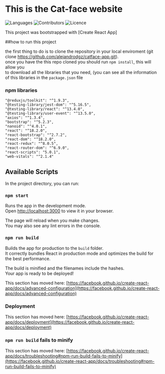 # This is the Cat-face website

![Languages](https://img.shields.io/github/languages/count/alejandrodgz/catface-app)
![Contributors](https://img.shields.io/github/contributors/alejandrodgz/catface-app?style=plastic)
![Licence](https://img.shields.io/github/license/alejandrodgz/catface-app)

This project was bootstrapped with [Create React App]

##how to run this project

the first thing to do is to clone the repository in your local enviroment (git clone https://github.com/alejandrodgz/catface-app.git). \
once you have the this repo cloned you should run `npm install`, this will allow you\
to download all the libraries that you need, (you can see all the information of this libraries in the `package.json` file

### npm libraries

    "@reduxjs/toolkit": "^1.9.3",
    "@testing-library/jest-dom": "^5.16.5",
    "@testing-library/react": "^13.4.0",
    "@testing-library/user-event": "^13.5.0",
    "axios": "^1.3.4",
    "bootstrap": "^5.2.3",
    "nanoid": "^4.0.1",
    "react": "^18.2.0",
    "react-bootstrap": "^2.7.2",
    "react-dom": "^18.2.0",
    "react-redux": "^8.0.5",
    "react-router-dom": "^6.9.0",
    "react-scripts": "5.0.1",
    "web-vitals": "^2.1.4"

## Available Scripts

In the project directory, you can run:

### `npm start`

Runs the app in the development mode.\
Open [http://localhost:3000](http://localhost:3000) to view it in your browser.

The page will reload when you make changes.\
You may also see any lint errors in the console.

### `npm run build`

Builds the app for production to the `build` folder.\
It correctly bundles React in production mode and optimizes the build for the best performance.

The build is minified and the filenames include the hashes.\
Your app is ready to be deployed!


This section has moved here: [https://facebook.github.io/create-react-app/docs/advanced-configuration](https://facebook.github.io/create-react-app/docs/advanced-configuration)

### Deployment

This section has moved here: [https://facebook.github.io/create-react-app/docs/deployment](https://facebook.github.io/create-react-app/docs/deployment)

### `npm run build` fails to minify

This section has moved here: [https://facebook.github.io/create-react-app/docs/troubleshooting#npm-run-build-fails-to-minify](https://facebook.github.io/create-react-app/docs/troubleshooting#npm-run-build-fails-to-minify)
